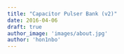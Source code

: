```yaml
---
title: "Capacitor Pulser Bank (v2)"
date: 2016-04-06
draft: true
author_image: 'images/about.jpg'
author: 'hon1nbo'
---
```


